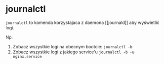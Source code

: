 # journalctl
`journalctl` to komenda korzystajaca z daemona [[journald]] aby wyświetlić logi.

Np.
1. Zobacz wszystkie logi na obecnym bootcie:
   `journalctl -b`
2. Zobacz wszystkie logi z jakiego service'u
   `journalctl -b -u nginx.service`